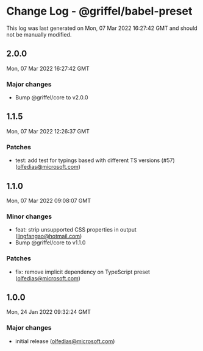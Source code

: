 # Change Log - @griffel/babel-preset

This log was last generated on Mon, 07 Mar 2022 16:27:42 GMT and should not be manually modified.

<!-- Start content -->

## 2.0.0

Mon, 07 Mar 2022 16:27:42 GMT

### Major changes

- Bump @griffel/core to v2.0.0

## 1.1.5

Mon, 07 Mar 2022 12:26:37 GMT

### Patches

- test: add test for typings based with different TS versions (#57) (olfedias@microsoft.com)

## 1.1.0

Mon, 07 Mar 2022 09:08:07 GMT

### Minor changes

- feat: strip unsupported CSS properties in output (lingfangao@hotmail.com)
- Bump @griffel/core to v1.1.0

### Patches

- fix: remove implicit dependency on TypeScript preset (olfedias@microsoft.com)

## 1.0.0

Mon, 24 Jan 2022 09:32:24 GMT

### Major changes

- initial release (olfedias@microsoft.com)
